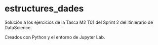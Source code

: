 # estructures_dades
Solución a los ejercicios de la Tasca M2 T01 del Sprint 2 del itinierario de DataScience. 

Creados con Python y el entorno de Jupyter Lab.
